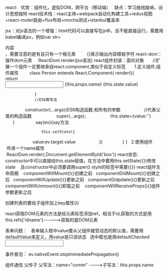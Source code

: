 react:
   优势：组件化，虚拟DOM，跨平台（移动端）
   缺点：学习曲线陡峭，设计思想独特
react技术栈：react主体+webpack自动化构建工具+redux视图+react-router路由+flux布局+mocha测试+istanbul覆盖率

jsx：对js语法的一个增强：html代码可以直接写在js中，且不能直接运行，需要用babel编译jsx，例如var str=<div>内容</div>，需要注意的是有且只有一个根元素
   <script type="text/babel"></script>       {}表示输出内容模板字符
react-dom：操作dom元素
      ReactDom.render(jsx语法)
react组件封装：面向对象
       //扩展一个组件一定要继承自react.component,类似于自定义标签
       1.定义组件,组件属性
         class Person extends React.Component{
                 render(){
                    return   <div>
                                  <input type="text" onchange={this.say.bind(this)}/>
                                  <span>{this.props.name}</span>
                                  <span>{this.state.value}</span>
                             </div>
                    
                   
                 }
                 //ES6类写法
                 constructor(...args){ES6构造函数,和所有的参数
                    //代表父类的构造函数
                    super(...args);
                    this.state={value:''}
                 }
                 say(ev){say方法

                    this.setState({
                       value:ev.target.value
                    })
                }
         }  
      2.使用组件
          <Person/>传递一个name属性
          ReactDom.render(<Person name="东东"/>,Document.getElementById('box'))
react状态:
    constructor中可以直接给this.state赋值，在方法中要用this.setState({})修改state
    且constructor中必须要调用super()
style的标签中需要{{}}
react组件生命周期
    componentWillMount(){}创建之前
    componentDidMount(){}创建之后
    componentWillUpdate(){}更新之前
    componentDidpdate(){}更新之后
    componentWillUnmount(){}卸载之前
    componentWillReceiveProps(){}组件参数更新之后

创建列表的要给子组件加上key属性{i}

react获取DOM元素的方法是给元素标签添加ref，相当于id,获取的方式是用this.refs['idname']------>获取的是DOM元素

表单问题：
   表单输入框中value要从父组件接受动态的默认值，需要用defaultValue来定义，用value是只读状态
   选中框也是用defaultChecked
  <input type="text" defaultValue={this.props.value}/>

事件冒泡：
ev.nativeEvent.stopImmediatePropagation()

组件通信
   父传子   父写法：name="comm"   ---->子写法：this.props.name
